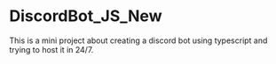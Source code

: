 # DiscordBot_JS_New

This is a mini project about creating a discord bot using typescript and trying to host it in 24/7.

